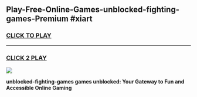 
## Play-Free-Online-Games-unblocked-fighting-games-Premium #xiart
<h3>
<a href="https://premium.freeplayer.one?title=unblocked-fighting-games&ref=8M">CLICK TO PLAY</a></h3>
<hr>

<h3>
<a href="https://premium.freeplayer.one?title=unblocked-fighting-games&ref=8M">CLICK 2 PLAY</a>
  
</h3>

<a href="https://premium.freeplayer.one?title=unblocked-fighting-games&ref=8M"><img src="https://clearcache.store/games.png"></a>


**unblocked-fighting-games games unblocked: Your Gateway to Fun and Accessible Online Gaming**
